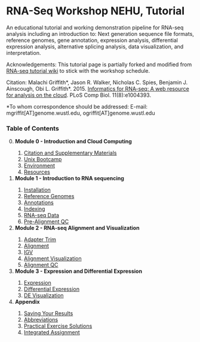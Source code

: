 # RNA-Seq Workshop NEHU, Tutorial

An educational tutorial and working demonstration pipeline for RNA-seq analysis including an introduction to: Next generation sequence file formats, reference genomes, gene annotation, expression analysis, differential expression analysis, alternative splicing analysis, data visualization, and interpretation.

Acknowledgements:
This tutorial page is partially forked and modified from <a href="https://github.com/griffithlab/rnaseq_tutorial/wiki">RNA-seq tutorial wiki</a> to stick with the workshop schedule.

Citation:
Malachi Griffith\*, Jason R. Walker, Nicholas C. Spies, Benjamin J. Ainscough, Obi L. Griffith\*. 2015. <a href="http://dx.doi.org/10.1371/journal.pcbi.1004393">Informatics for RNA-seq: A web resource for analysis on the cloud</a>. PLoS Comp Biol. 11(8):e1004393.

\*To whom correspondence should be addressed: E-mail: mgriffit[AT]genome.wustl.edu, ogriffit[AT]genome.wustl.edu


### Table of Contents
<ol start="0">
  <li><strong>Module 0 - Introduction and Cloud Computing</strong></li>
  <ol start="i">
   <li><a href="https://github.com/naveenluke/tut/wiki/Citation">Citation and Supplementary Materials</a></li>
   <li><a href="https://github.com/naveenluke/tut/wiki/Unix-Bootcamp">Unix Bootcamp</a></li>
   <li><a href="https://github.com/naveenluke/tut/wiki/Environment">Environment</a></li>
   <li><a href="https://github.com/naveenluke/tut/wiki/Resources">Resources</a></li>
  </ol>
  <li><strong>Module 1 - Introduction to RNA sequencing</strong></li>
  <ol start="i">
   <li><a href="https://github.com/naveenluke/tut/wiki/Installation">Installation</a></li>
   <li><a href="https://github.com/naveenluke/tut/wiki/Reference-Genome">Reference Genomes</a></li>
   <li><a href="https://github.com/naveenluke/tut/wiki/Annotation">Annotations</a></li>
   <li><a href="https://github.com/naveenluke/tut/wiki/Indexing">Indexing</a></li>
   <li><a href="https://github.com/naveenluke/tut/wiki/RNAseq-Data">RNA-seq Data</a></li>
   <li><a href="https://github.com/naveenluke/tut/wiki/PreAlignment-QC">Pre-Alignment QC</a></li>
  </ol>
  <li><strong>Module 2 - RNA-seq Alignment and Visualization</strong></li>
  <ol start="i">
   <li><a href="https://github.com/naveenluke/tut/wiki/Adapter-Trim">Adapter Trim</a></li>
   <li><a href="https://github.com/naveenluke/tut/wiki/Alignment">Alignment</a></li>
   <li><a href="https://github.com/naveenluke/tut/wiki/IGV-Tutorial">IGV</a></li>
   <li><a href="https://github.com/naveenluke/tut/wiki/PostAlignment-Visualization">Alignment Visualization</a></li>
   <li><a href="https://github.com/naveenluke/tut/wiki/PostAlignment-QC">Alignment QC</a></li>
  </ol>
  <li><strong>Module 3 - Expression and Differential Expression</strong></li>
  <ol start="i">
   <li><a href="https://github.com/naveenluke/tut/wiki/Expression">Expression</a></li>
   <li><a href="https://github.com/naveenluke/tut/wiki/Differential-Expression">Differential Expression</a></li>
   <li><a href="https://github.com/naveenluke/tut/wiki/DE-Visualization">DE Visualization</a></li>
  </ol>
  <li><strong>Appendix</strong></li>
  <ol start="i">
   <li><a href="https://github.com/naveenluke/tut/wiki/Saving-Your-Results">Saving Your Results</a></li>
   <li><a href="https://github.com/naveenluke/tut/wiki/Abbreviations">Abbreviations</a></li>
   <li><a href="https://github.com/naveenluke/tut/wiki/Solutions">Practical Exercise Solutions</a></li>
   <li><a href="https://github.com/naveenluke/tut/wiki/Integrated-Assignment">Integrated Assignment</a></li>
  </ol>
</ol>
